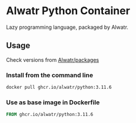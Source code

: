 # Alwatr Python Container

Lazy programming language, packaged by Alwatr.

## Usage

Check versions from [Alwatr/packages](https://github.com/Alwatr/containers/pkgs/container/python)

### Install from the command line

```bash
docker pull ghcr.io/alwatr/python:3.11.6
```

### Use as base image in Dockerfile

```dockerfile
FROM ghcr.io/alwatr/python:3.11.6
```
